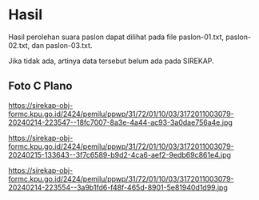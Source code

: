 # Hasil

Hasil perolehan suara paslon dapat dilihat pada file paslon-01.txt, paslon-02.txt, dan paslon-03.txt.

Jika tidak ada, artinya data tersebut belum ada pada SIREKAP.

## Foto C Plano

https://sirekap-obj-formc.kpu.go.id/2424/pemilu/ppwp/31/72/01/10/03/3172011003079-20240214-223547--18fc7007-8a3e-4a44-ac93-3a0dae756a4e.jpg

https://sirekap-obj-formc.kpu.go.id/2424/pemilu/ppwp/31/72/01/10/03/3172011003079-20240215-133643--3f7c6589-b9d2-4ca6-aef2-9edb69c861e4.jpg

https://sirekap-obj-formc.kpu.go.id/2424/pemilu/ppwp/31/72/01/10/03/3172011003079-20240214-223554--3a9b1fd6-f48f-465d-8901-5e81940d1d99.jpg
